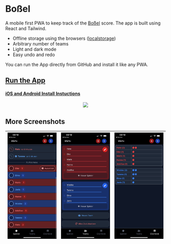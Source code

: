 # Boßel

A mobile first PWA to keep track of the [Boßel](https://de.wikipedia.org/wiki/Bo%C3%9Feln) score. 
The app is built using React and Tailwind.

- Offline storage using the browsers ([localstorage](https://developer.mozilla.org/de/docs/Web/API/Window/localStorage))
- Arbitrary number of teams
- Light and dark mode
- Easy undo and redo

You can run the App directly from GitHub and install it like any PWA.

## [Run the App](https://torbenfricke.github.io/bossel/)


#### [iOS and Android Install Instuctions](https://mobilesyrup.com/2020/05/24/how-install-progressive-web-app-pwa-android-ios-pc-mac/)

<p align="center">
  <img src="https://github.com/TorbenFricke/bossel/raw/master/img/banner.gif" width="300px"/>
</p>

## More Screenshots 

| ![Alt Text](img/bossel-1.jpeg) | ![Alt Text](img/bossel-2.jpeg) | ![Alt Text](img/bossel-3.jpeg)
|-|-|-
